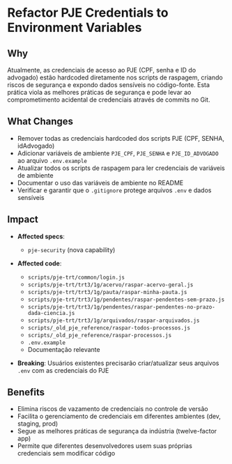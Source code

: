 # Refactor PJE Credentials to Environment Variables

## Why

Atualmente, as credenciais de acesso ao PJE (CPF, senha e ID do advogado) estão hardcoded diretamente nos scripts de raspagem, criando riscos de segurança e expondo dados sensíveis no código-fonte. Esta prática viola as melhores práticas de segurança e pode levar ao comprometimento acidental de credenciais através de commits no Git.

## What Changes

- Remover todas as credenciais hardcoded dos scripts PJE (CPF, SENHA, idAdvogado)
- Adicionar variáveis de ambiente `PJE_CPF`, `PJE_SENHA` e `PJE_ID_ADVOGADO` ao arquivo `.env.example`
- Atualizar todos os scripts de raspagem para ler credenciais de variáveis de ambiente
- Documentar o uso das variáveis de ambiente no README
- Verificar e garantir que o `.gitignore` protege arquivos `.env` e dados sensíveis

## Impact

- **Affected specs**:
  - `pje-security` (nova capability)

- **Affected code**:
  - `scripts/pje-trt/common/login.js`
  - `scripts/pje-trt/trt3/1g/acervo/raspar-acervo-geral.js`
  - `scripts/pje-trt/trt3/1g/pauta/raspar-minha-pauta.js`
  - `scripts/pje-trt/trt3/1g/pendentes/raspar-pendentes-sem-prazo.js`
  - `scripts/pje-trt/trt3/1g/pendentes/raspar-pendentes-no-prazo-dada-ciencia.js`
  - `scripts/pje-trt/trt3/1g/arquivados/raspar-arquivados.js`
  - `scripts/_old_pje_reference/raspar-todos-processos.js`
  - `scripts/_old_pje_reference/raspar-processos.js`
  - `.env.example`
  - Documentação relevante

- **Breaking**: Usuários existentes precisarão criar/atualizar seus arquivos `.env` com as credenciais do PJE

## Benefits

- Elimina riscos de vazamento de credenciais no controle de versão
- Facilita o gerenciamento de credenciais em diferentes ambientes (dev, staging, prod)
- Segue as melhores práticas de segurança da indústria (twelve-factor app)
- Permite que diferentes desenvolvedores usem suas próprias credenciais sem modificar código
